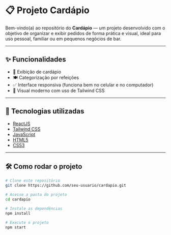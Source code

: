 # 📋 Projeto Cardápio

Bem-vindo(a) ao repositório do **Cardápio** — um projeto desenvolvido com o objetivo de organizar e exibir pedidos de forma prática e visual, ideal para uso pessoal, familiar ou em pequenos negócios de bar.

---

## ✨ Funcionalidades

- 📅 Exibição de cardápio
- 🍽️ Categorização por refeições 
- ✅ Interface responsiva (funciona bem no celular e no computador)
- 🎨 Visual moderno com uso de Tailwind CSS

---

## 🚀 Tecnologias utilizadas

- [ReactJS](https://reactjs.org/)  
- [Tailwind CSS](https://tailwindcss.com/)  
- [JavaScript](https://developer.mozilla.org/pt-BR/docs/Web/JavaScript)  
- [HTML5](https://developer.mozilla.org/pt-BR/docs/Web/HTML)  
- [CSS3](https://developer.mozilla.org/pt-BR/docs/Web/CSS)

---

## 🛠️ Como rodar o projeto

```bash
# Clone este repositório
git clone https://github.com/seu-usuario/cardapio.git

# Acesse a pasta do projeto
cd cardapio

# Instale as dependências
npm install

# Execute o projeto
npm start
